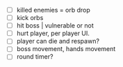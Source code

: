 - [ ] killed enemies = orb drop
- [ ] kick orbs
- [ ] hit boss | vulnerable or not
- [ ] hurt player, per player UI.
- [ ] player can die and respawn?
- [ ] boss movement, hands movement
- [ ] round timer?
